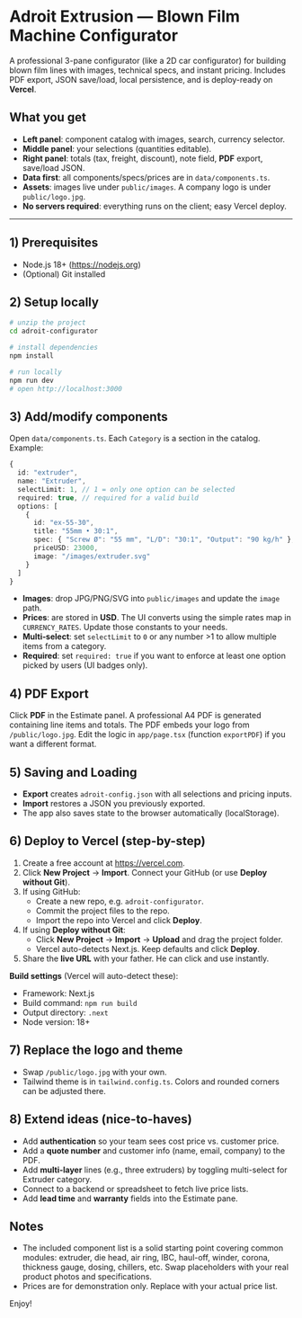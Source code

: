 
# Adroit Extrusion — Blown Film Machine Configurator

A professional 3-pane configurator (like a 2D car configurator) for building blown film lines with images, technical specs, and instant pricing. Includes PDF export, JSON save/load, local persistence, and is deploy-ready on **Vercel**.

## What you get
- **Left panel**: component catalog with images, search, currency selector.
- **Middle panel**: your selections (quantities editable).
- **Right panel**: totals (tax, freight, discount), note field, **PDF** export, save/load JSON.
- **Data first**: all components/specs/prices are in `data/components.ts`.
- **Assets**: images live under `public/images`. A company logo is under `public/logo.jpg`.
- **No servers required**: everything runs on the client; easy Vercel deploy.

---

## 1) Prerequisites
- Node.js 18+ (https://nodejs.org)
- (Optional) Git installed

## 2) Setup locally
```bash
# unzip the project
cd adroit-configurator

# install dependencies
npm install

# run locally
npm run dev
# open http://localhost:3000
```

## 3) Add/modify components
Open `data/components.ts`. Each `Category` is a section in the catalog. Example:

```ts
{
  id: "extruder",
  name: "Extruder",
  selectLimit: 1, // 1 = only one option can be selected
  required: true, // required for a valid build
  options: [
    {
      id: "ex-55-30",
      title: "55mm • 30:1",
      spec: { "Screw Ø": "55 mm", "L/D": "30:1", "Output": "90 kg/h" },
      priceUSD: 23000,
      image: "/images/extruder.svg"
    }
  ]
}
```

- **Images**: drop JPG/PNG/SVG into `public/images` and update the `image` path.
- **Prices**: are stored in **USD**. The UI converts using the simple rates map in `CURRENCY_RATES`. Update those constants to your needs.
- **Multi‑select**: set `selectLimit` to `0` or any number >1 to allow multiple items from a category.
- **Required**: set `required: true` if you want to enforce at least one option picked by users (UI badges only).

## 4) PDF Export
Click **PDF** in the Estimate panel. A professional A4 PDF is generated containing line items and totals. The PDF embeds your logo from `/public/logo.jpg`. Edit the logic in `app/page.tsx` (function `exportPDF`) if you want a different format.

## 5) Saving and Loading
- **Export** creates `adroit-config.json` with all selections and pricing inputs.
- **Import** restores a JSON you previously exported.
- The app also saves state to the browser automatically (localStorage).

## 6) Deploy to Vercel (step-by-step)
1. Create a free account at https://vercel.com.
2. Click **New Project** → **Import**. Connect your GitHub (or use **Deploy without Git**).
3. If using GitHub:
   - Create a new repo, e.g. `adroit-configurator`.
   - Commit the project files to the repo.
   - Import the repo into Vercel and click **Deploy**.
4. If using **Deploy without Git**:
   - Click **New Project** → **Import** → **Upload** and drag the project folder.
   - Vercel auto-detects Next.js. Keep defaults and click **Deploy**.
5. Share the **live URL** with your father. He can click and use instantly.

**Build settings** (Vercel will auto-detect these):
- Framework: Next.js
- Build command: `npm run build`
- Output directory: `.next`
- Node version: 18+

## 7) Replace the logo and theme
- Swap `/public/logo.jpg` with your own.
- Tailwind theme is in `tailwind.config.ts`. Colors and rounded corners can be adjusted there.

## 8) Extend ideas (nice-to-haves)
- Add **authentication** so your team sees cost price vs. customer price.
- Add a **quote number** and customer info (name, email, company) to the PDF.
- Add **multi-layer** lines (e.g., three extruders) by toggling multi-select for Extruder category.
- Connect to a backend or spreadsheet to fetch live price lists.
- Add **lead time** and **warranty** fields into the Estimate pane.

## Notes
- The included component list is a solid starting point covering common modules: extruder, die head, air ring, IBC, haul-off, winder, corona, thickness gauge, dosing, chillers, etc. Swap placeholders with your real product photos and specifications.
- Prices are for demonstration only. Replace with your actual price list.

Enjoy!

